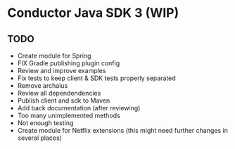 # Conductor Java SDK 3 (WIP)

## TODO
- Create module for Spring
- FIX Gradle publishing plugin config 
- Review and improve examples
- Fix tests to keep client & SDK tests properly separated
- Remove archaius
- Review all dependendencies
- Publish client and sdk to Maven
- Add back documentation (after reviewing)
- Too many unimplemented methods
- Not enough testing
- Create module for Netflix extensions (this might need further changes in several places)


